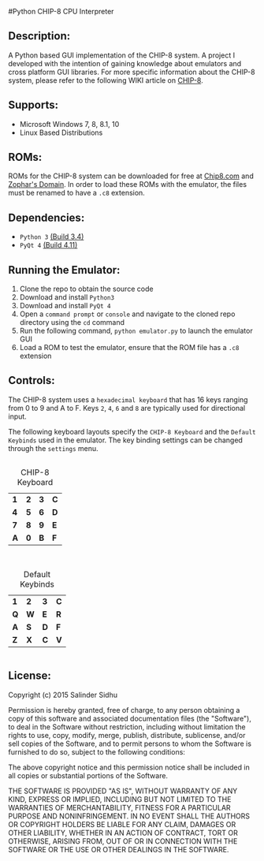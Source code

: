 #Python CHIP-8 CPU Interpreter

Description:
-------------
A Python based GUI implementation of the CHIP-8 system. A project I developed with the intention of gaining knowledge about emulators and cross platform GUI libraries.
For more specific information about the CHIP-8 system, please refer to the following WIKI article on [CHIP-8](https://en.wikipedia.org/wiki/CHIP-8).

Supports:
-------------
- Microsoft Windows 7, 8, 8.1, 10
- Linux Based Distributions

ROMs:
-------------
ROMs for the CHIP-8 system can be downloaded for free at [Chip8.com](http://www.chip8.com/?page=84) and [Zophar's Domain](http://www.zophar.net/pdroms/chip8.html). In order to load these ROMs with the emulator, the files must be renamed to have a `.c8` extension.

Dependencies:
-------------
- `Python 3` [(Build 3.4)](https://www.python.org/downloads/)
- `PyQt 4` [(Build 4.11)](https://riverbankcomputing.com/software/pyqt/download)

Running the Emulator:
-------------
1. Clone the repo to obtain the source code
2. Download and install `Python3`
3. Download and install `PyQt 4`
4. Open a `command prompt` or `console` and navigate to the cloned repo directory using the `cd` command
5. Run the following command, `python emulator.py` to launch the emulator GUI
6. Load a ROM to test the emulator, ensure that the ROM file has a `.c8` extension

Controls:
-------------
The CHIP-8 system uses a `hexadecimal keyboard` that has 16 keys ranging from 0 to 9 and A to F. Keys `2`, `4`, `6` and `8` are typically used for directional input.

The following keyboard layouts specify the `CHIP-8 Keyboard` and the `Default Keybinds` used in the emulator. The key binding settings can be changed through the `settings` menu.

<center>
	<table style="display:inline-block;">
		<caption>CHIP-8 Keyboard</caption>
		<tr>
			<td><b>1</b></td>
			<td><b>2</b></td>
			<td><b>3</b></td>
			<td><b>C</b></td>
		</tr>
		<tr>
			<td><b>4</b></td>
			<td><b>5</b></td>
			<td><b>6</b></td>
			<td><b>D</b></td>
		</tr>
		<tr>
			<td><b>7</b></td>
			<td><b>8</b></td>
			<td><b>9</b></td>
			<td><b>E</b></td>
		</tr>
		<tr>
			<td><b>A</b></td>
			<td><b>0</b></td>
			<td><b>B</b></td>
			<td><b>F</b></td>
		</tr>
	</table>
	&nbsp;&nbsp;&nbsp;&nbsp;&nbsp;
	<table style="display:inline-block;">
		<caption>Default Keybinds</caption>
		<tr>
			<td><b>1</b></td>
			<td><b>2</b></td>
			<td><b>3</b></td>
			<td><b>C</b></td>
		</tr>
		<tr>
			<td><b>Q</b></td>
			<td><b>W</b></td>
			<td><b>E</b></td>
			<td><b>R</b></td>
		</tr>
		<tr>
			<td><b>A</b></td>
			<td><b>S</b></td>
			<td><b>D</b></td>
			<td><b>F</b></td>
		</tr>
		<tr>
			<td><b>Z</b></td>
			<td><b>X</b></td>
			<td><b>C</b></td>
			<td><b>V</b></td>
		</tr>
	</table>
</center>

License:
-------------
Copyright (c) 2015 Salinder Sidhu

Permission is hereby granted, free of charge, to any person obtaining a copy of this software and associated documentation files (the "Software"), to deal in the Software without restriction, including without limitation the rights to use, copy, modify, merge, publish, distribute, sublicense, and/or sell copies of the Software, and to permit persons to whom the Software is furnished to do so, subject to the following conditions:

The above copyright notice and this permission notice shall be included in all copies or substantial portions of the Software.

THE SOFTWARE IS PROVIDED "AS IS", WITHOUT WARRANTY OF ANY KIND, EXPRESS OR IMPLIED, INCLUDING BUT NOT LIMITED TO THE WARRANTIES OF MERCHANTABILITY, FITNESS FOR A PARTICULAR PURPOSE AND NONINFRINGEMENT. IN NO EVENT SHALL THE AUTHORS OR COPYRIGHT HOLDERS BE LIABLE FOR ANY CLAIM, DAMAGES OR OTHER LIABILITY, WHETHER IN AN ACTION OF CONTRACT, TORT OR OTHERWISE, ARISING FROM, OUT OF OR IN CONNECTION WITH THE SOFTWARE OR THE USE OR OTHER DEALINGS IN THE SOFTWARE.
